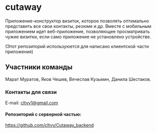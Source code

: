 # cutaway

Приложение-конструктор визиток, которое позволять оптимально представить все свои контакты, резюме и др.
Вместе с мобильным приложением идет веб-приложение, позволяющее просматривать чужие визитки, если само приложение не установлено устройстве.

(Этот репозиторий используюется для написано клиентской части приложения)
## Участники команды

Марат Муратов, Яков Чешев, Вячеслав Кузьмин,  Данила Шестаков.

### Контакты для связи

 E-mail: cltvv1@gmail.com
 
 
#### Репозиторий с серверной частью:
https://github.com/cltvv/Cutaway_backend

